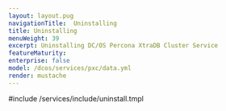 ```yaml
---
layout: layout.pug
navigationTitle:  Uninstalling
title: Uninstalling
menuWeight: 39
excerpt: Uninstalling DC/OS Percona XtraDB Cluster Service
featureMaturity:
enterprise: false
model: /dcos/services/pxc/data.yml
render: mustache
---
```


#include /services/include/uninstall.tmpl
